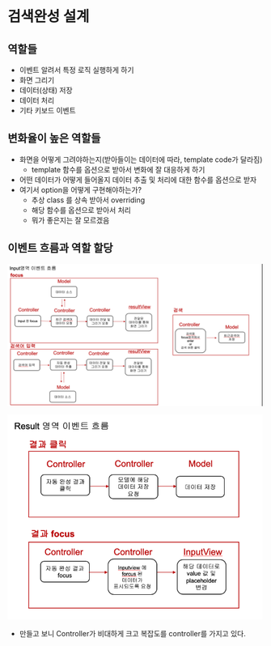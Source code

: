 # 검색완성 설계

## 역할들 

- 이벤트 알려서 특정 로직 실행하게 하기 
- 화면 그리기 
- 데이터(상태) 저장
- 데이터 처리
- 기타 키보드 이벤트

## 변화율이 높은 역할들 

- 화면을 어떻게 그려야하는지(받아들이는 데이터에 따라, template code가 달라짐)
  - template 함수를 옵션으로 받아서 변화에 잘 대응하게 하기 
- 어떤 데이터가 어떻게 들어올지 데이터 추출 및 처리에 대한 함수를 옵션으로 받자
- 여기서 option을 어떻게 구현해야하는가? 
  - 추상 class 를 상속 받아서 overriding
  - 해당 함수를 옵션으로 받아서 처리 
  - 뭐가 좋은지는 잘 모르겠음 

## 이벤트 흐름과 역할 할당

![이벤트흐름](assets/image-20190718190352825.png) 



![image-20190718190850585](assets/image-20190718190850585.png) 

- 만들고 보니 Controller가 비대하게 크고 복잡도를 controller를 가지고 있다. 

